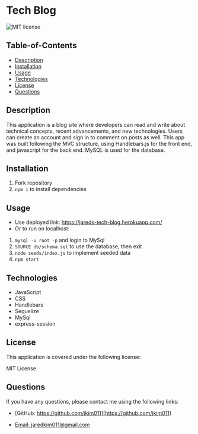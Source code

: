 # Tech Blog

  
  ![MIT license](https://img.shields.io/badge/License-MIT-blue.svg)
    

  ## Table-of-Contents
  * [Description](#description)
  * [Installation](#installation)
  * [Usage](#usage)
  * [Technologies](#technologies)
  * [License](#license)
  * [Questions](#questions)
  
  ## Description
  This application is a blog site where developers can read and write about technical concepts, recent advancements, and new technologies. Users can create an account and sign in to comment on posts as well. This app was built following the MVC structure, using Handlebars.js for the front end, and javascript for the back end. MySQL is used for the database. 

  ## Installation
  1. Fork repository
  2. ```npm i``` to install dependencies

  ## Usage
  * Use deployed link: https://jareds-tech-blog.herokuapp.com/ <br> 
  * Or to run on localhost: 
   1.  ```mysql -u root -p``` and login to MySql 
   2. ```SOURCE db/schema.sql``` to use the database, then exit  
   3. ```node seeds/index.js``` to implement seeded data  
   4. ```npm start``` 
  
  ## Technologies
  * JavaScript
  * CSS
  * Handlebars
  * Sequelize
  * MySql
  * express-session

  ## License 
This application is covered under the following license:

  MIT License

  ## Questions
  If you have any questions, please contact me using the following links:

  - [GitHub: https://github.com/jkim011](https://github.com/jkim011)

  - [Email: jaredkim011@gmail.com](mailto:jaredkim011@gmail.com)
